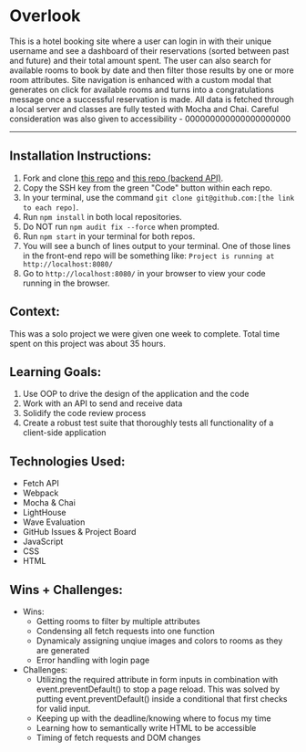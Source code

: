 # Overlook
[//]: <>
This is a hotel booking site where a user can login in with their unique username and see a dashboard of their reservations (sorted between past and future) and their total amount spent. The user can also search for available rooms to book by date and then filter those results by one or more room attributes. Site navigation is enhanced with a custom modal that generates on click for available rooms and turns into a congratulations message once a successful reservation is made. All data is fetched through a local server and classes are fully tested with Mocha and Chai. Careful consideration was also given to accessibility - 000000000000000000000

---

## Installation Instructions:
[//]: <>
1. Fork and clone [this repo](https://github.com/jfogiato/whats-cookin) and [this repo (backend API)](https://github.com/turingschool-examples/whats-cookin-api).
1. Copy the SSH key from the green "Code" button within each repo.
1. In your terminal, use the command `git clone git@github.com:[the link to each repo]`.
1. Run `npm install` in both local repositories.
1. Do NOT run `npm audit fix --force` when prompted.
1. Run `npm start` in your terminal for both repos.
1. You will see a bunch of lines output to your terminal. One of those lines in the front-end repo will be something like:
  `Project is running at http://localhost:8080/`
1. Go to `http://localhost:8080/` in your browser to view your code running in the browser.

## Context:
[//]: <>
This was a solo project we were given one week to complete. Total time spent on this project was about 35 hours.

## Learning Goals:
[//]: <>
1. Use OOP to drive the design of the application and the code
1. Work with an API to send and receive data
1. Solidify the code review process
1. Create a robust test suite that thoroughly tests all functionality of a client-side application

## Technologies Used:
[//]: <>
- Fetch API
- Webpack
- Mocha & Chai
- LightHouse
- Wave Evaluation
- GitHub Issues & Project Board
- JavaScript
- CSS
- HTML

## Wins + Challenges:
[//]: <>
- Wins:
  - Getting rooms to filter by multiple attributes
  - Condensing all fetch requests into one function
  - Dynamicaly assigning unqiue images and colors to rooms as they are generated
  - Error handling with login page
- Challenges:
  - Utilizing the required attribute in form inputs in combination with event.preventDefault() to stop a page reload. This was solved by putting event.preventDefault() inside a conditional that first checks for valid input.
  - Keeping up with the deadline/knowing where to focus my time
  - Learning how to semantically write HTML to be accessible
  - Timing of fetch requests and DOM changes
